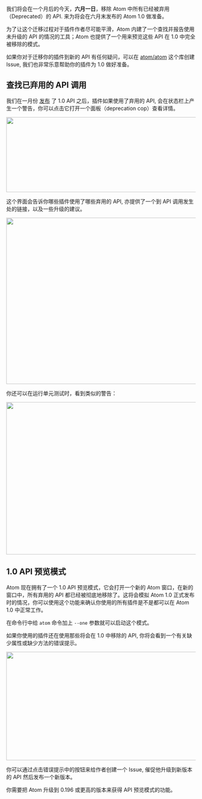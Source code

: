 我们将会在一个月后的今天，**六月一日**，移除 Atom 中所有已经被弃用（Deprecated）的 API. 来为将会在六月末发布的 Atom 1.0 做准备。

为了让这个迁移过程对于插件作者尽可能平滑，Atom 内建了一个查找并报告使用未升级的 API 的情况的工具；Atom 也提供了一个用来预览这些 API 在 1.0 中完全被移除的模式。

如果你对于迁移你的插件到新的 API 有任何疑问，可以在 [atom/atom](http://github.com/atom/atom/issues) 这个库创建 Issue, 我们也非常乐意帮助你的插件为 1.0 做好准备。

## 查找已弃用的 API 调用

我们在一月份 [发布](http://blog.atom.io/2015/01/15/announcing-the-atom-1-api.html) 了 1.0 API 之后，插件如果使用了弃用的 API, 会在状态栏上产生一个警告，你可以点击它打开一个面板（deprecation cop）查看详情。

<img src="http://atom-china.org/uploads/default/84/96b16f5584aefcfc.png" width="690" height="200"> 

这个界面会告诉你哪些插件使用了哪些弃用的 API, 亦提供了一个到 API 调用发生处的链接，以及一些升级的建议。

<img src="http://atom-china.org/uploads/default/85/bec1e5aa3195185d.png" width="690" height="443"> 

你还可以在运行单元测试时，看到类似的警告：

<img src="http://atom-china.org/uploads/default/86/9f73a2b456bb063c.png" width="690" height="406"> 

## 1.0 API 预览模式

Atom 现在拥有了一个 1.0 API 预览模式，它会打开一个新的 Atom 窗口，在新的窗口中，所有弃用的 API 都已经被彻底地移除了。这将会模拟 Atom 1.0 正式发布时的情况，你可以使用这个功能来确认你使用的所有插件是不是都可以在 Atom 1.0 中正常工作。

在命令行中给 `atom` 命令加上 `--one` 参数就可以启动这个模式。

如果你使用的插件还在使用那些将会在 1.0 中移除的 API, 你将会看到一个有关缺少属性或缺少方法的错误提示。

<img src="http://atom-china.org/uploads/default/87/868f249e95676b60.png" width="690" height="289"> 

你可以通过点击错误提示中的按钮来给作者创建一个 Issue, 催促他升级到新版本的 API 然后发布一个新版本。

你需要把 Atom 升级到 0.196 或更高的版本来获得 API 预览模式的功能。
